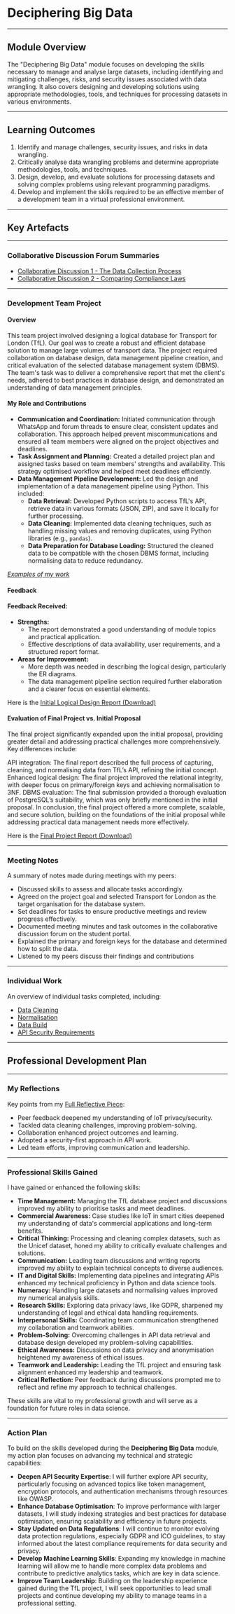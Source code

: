 # Deciphering Big Data

---

## Module Overview

The "Deciphering Big Data" module focuses on developing the skills necessary to manage and analyse large datasets, including identifying and mitigating challenges, risks, and security issues associated with data wrangling. It also covers designing and developing solutions using appropriate methodologies, tools, and techniques for processing datasets in various environments.

---

## Learning Outcomes

1. Identify and manage challenges, security issues, and risks in data wrangling.
2. Critically analyse data wrangling problems and determine appropriate methodologies, tools, and techniques.
3. Design, develop, and evaluate solutions for processing datasets and solving complex problems using relevant programming paradigms.
4. Develop and implement the skills required to be an effective member of a development team in a virtual professional environment.

---

## Key Artefacts

---

### Collaborative Discussion Forum Summaries

- [Collaborative Discussion 1 - The Data Collection Process](./Collaborative_Discussions/Collaborative_Discussion_1)
- [Collaborative Discussion 2 - Comparing Compliance Laws](./Collaborative_Discussions/Collaborative_Discussion_2)

---

### Development Team Project

#### Overview

This team project involved designing a logical database for Transport for London (TfL). Our goal was to create a robust and efficient database solution to manage large volumes of transport data. The project required collaboration on database design, data management pipeline creation, and critical evaluation of the selected database management system (DBMS). The team's task was to deliver a comprehensive report that met the client's needs, adhered to best practices in database design, and demonstrated an understanding of data management principles.

#### My Role and Contributions

- **Communication and Coordination:** Initiated communication through WhatsApp and forum threads to ensure clear, consistent updates and collaboration. This approach helped prevent miscommunications and ensured all team members were aligned on the project objectives and deadlines.
- **Task Assignment and Planning:** Created a detailed project plan and assigned tasks based on team members' strengths and availability. This strategy optimised workflow and helped meet deadlines efficiently.
- **Data Management Pipeline Development:** Led the design and implementation of a data management pipeline using Python. This included:
  - **Data Retrieval:** Developed Python scripts to access TfL's API, retrieve data in various formats (JSON, ZIP), and save it locally for further processing.
  - **Data Cleaning:** Implemented data cleaning techniques, such as handling missing values and removing duplicates, using Python libraries (e.g., `pandas`).
  - **Data Preparation for Database Loading:** Structured the cleaned data to be compatible with the chosen DBMS format, including normalising data to reduce redundancy.

*[Examples of my work](./Team_Exercises/README.md)*

#### Feedback

#### Feedback Received:
- **Strengths:**
  - The report demonstrated a good understanding of module topics and practical application.
  - Effective descriptions of data availability, user requirements, and a structured report format.
- **Areas for Improvement:**
  - More depth was needed in describing the logical design, particularly the ER diagrams.
  - The data management pipeline section required further elaboration and a clearer focus on essential elements.

Here is the [Initial Logical Design Report (Download)](./Team_Exercises/initial-report.docx)

#### Evaluation of Final Project vs. Initial Proposal

The final project significantly expanded upon the initial proposal, providing greater detail and addressing practical challenges more comprehensively. Key differences include:

API integration: The final report described the full process of capturing, cleaning, and normalising data from TfL’s API, refining the initial concept.
Enhanced logical design: The final project improved the relational integrity, with deeper focus on primary/foreign keys and achieving normalisation to 3NF.
DBMS evaluation: The final submission provided a thorough evaluation of PostgreSQL’s suitability, which was only briefly mentioned in the initial proposal.
In conclusion, the final project offered a more complete, scalable, and secure solution, building on the foundations of the initial proposal while addressing practical data management needs more effectively.

Here is the [Final Project Report (Download)](./Individual_Work/final-report.docx)

---

### Meeting Notes

A summary of notes made during meetings with my peers:

- Discussed skills to assess and allocate tasks accordingly.
- Agreed on the project goal and selected Transport for London as the target organisation for the database system.
- Set deadlines for tasks to ensure productive meetings and review progress effectively.
- Documented meeting minutes and task outcomes in the collaborative discussion forum on the student portal.
- Explained the primary and foreign keys for the database and determined how to split the data.
- Listened to my peers discuss their findings and contributions

---

### Individual Work

An overview of individual tasks completed, including:

- [Data Cleaning](./Individual_Work/data_cleaning/README.md)
- [Normalisation](./Individual_Work/Normalisation/README.md)
- [Data Build](./Individual_Work/Data_Build/README.md)
- [API Security Requirements](./Individual_Work/API_Security_Requirements/README.md)


---

## Professional Development Plan

---

### My Reflections

Key points from my [Full Reflective Piece](./Professional_Development/reflection.md):

- Peer feedback deepened my understanding of IoT privacy/security.
- Tackled data cleaning challenges, improving problem-solving.
- Collaboration enhanced project outcomes and learning.
- Adopted a security-first approach in API work.
- Led team efforts, improving communication and leadership.

---

### Professional Skills Gained

I have gained or enhanced the following skills:

- **Time Management:** Managing the TfL database project and discussions improved my ability to prioritise tasks and meet deadlines.
- **Commercial Awareness:** Case studies like IoT in smart cities deepened my understanding of data's commercial applications and long-term benefits.
- **Critical Thinking:** Processing and cleaning complex datasets, such as the Unicef dataset, honed my ability to critically evaluate challenges and solutions.
- **Communication:** Leading team discussions and writing reports improved my ability to explain technical concepts to diverse audiences.
- **IT and Digital Skills:** Implementing data pipelines and integrating APIs enhanced my technical proficiency in Python and data science tools.
- **Numeracy:** Handling large datasets and normalising values improved my numerical analysis skills.
- **Research Skills:** Exploring data privacy laws, like GDPR, sharpened my understanding of legal and ethical data handling requirements.
- **Interpersonal Skills:** Coordinating team communication strengthened my collaboration and teamwork abilities.
- **Problem-Solving:** Overcoming challenges in API data retrieval and database design developed my problem-solving capabilities.
- **Ethical Awareness:** Discussions on data privacy and anonymisation heightened my awareness of ethical issues.
- **Teamwork and Leadership:** Leading the TfL project and ensuring task alignment enhanced my leadership and teamwork.
- **Critical Reflection:** Peer feedback during discussions prompted me to reflect and refine my approach to technical challenges.

These skills are vital to my professional growth and will serve as a foundation for future roles in data science.

---

### Action Plan

To build on the skills developed during the **Deciphering Big Data** module, my action plan focuses on advancing my technical and strategic capabilities:

- **Deepen API Security Expertise**: I will further explore API security, particularly focusing on advanced topics like token management, encryption protocols, and authentication mechanisms through resources like OWASP.
- **Enhance Database Optimisation**: To improve performance with larger datasets, I will study indexing strategies and best practices for database optimisation, ensuring scalability and efficiency in future projects.
- **Stay Updated on Data Regulations**: I will continue to monitor evolving data protection regulations, especially GDPR and ICO guidelines, to stay informed about the latest compliance requirements for data security and privacy.
- **Develop Machine Learning Skills**: Expanding my knowledge in machine learning will allow me to handle more complex data problems and contribute to predictive analytics tasks, which are key in data science.
- **Improve Team Leadership**: Building on the leadership experience gained during the TfL project, I will seek opportunities to lead small projects and continue developing my ability to manage teams in a professional setting.
